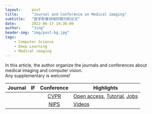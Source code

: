 ```yaml
---
layout:     post
title:      "Journal and Conference on Medical imaging"
subtitle:   "医学影像领域的期刊和论文"
date:       2022-06-17 14:36:00
author:     "Jing"
header-img: "img/post-bg.jpg"
tags:
    - Computer Science
    - Deep Learning
    - Medical imaging
---
```



In this article, the author organize the journals and conferences about medical imaging and computer vision.     
Any supplementary is welcome!

| Journal |IF| Conference  |Highlights|
| :----:  | ---- | :----:  | ---- | 
|            |        | [CVPR](https://www.thecvf.com/)      |[Open access](https://openaccess.thecvf.com/menu), [Tutorial](https://cvpr2022.thecvf.com/tutorial-list), [Jobs](https://cvpr2022.thecvf.com/jobs) |
|         |          | [NIPS](https://nips.cc/)        |[Videos](https://videos.neurips.cc/)|


